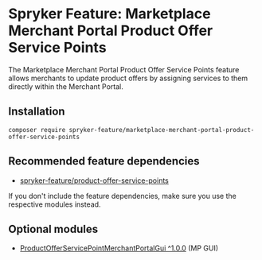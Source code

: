 # Spryker Feature: Marketplace Merchant Portal Product Offer Service Points

The Marketplace Merchant Portal Product Offer Service Points feature allows merchants to update product offers by assigning services to them directly within the Merchant Portal.

## Installation

```
composer require spryker-feature/marketplace-merchant-portal-product-offer-service-points
```

## Recommended feature dependencies
- [spryker-feature/product-offer-service-points](https://github.com/spryker-feature/product-offer-service-points)

If you don't include the feature dependencies, make sure you use the respective modules instead.

## Optional modules
- [ProductOfferServicePointMerchantPortalGui ^1.0.0](https://github.com/spryker/product-offer-service-point-merchant-portal-gui) (MP GUI)
